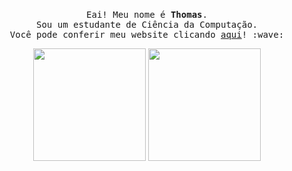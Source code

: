 <p align="center">
  <br>
  <samp>
    Eai! Meu nome é <b>Thomas</b>.
    <br>Sou um estudante de Ciência da Computação.<br>
    Você pode conferir meu website clicando <a href="https://thrnkk.github.io/website/">aqui</a>! :wave:

</samp>
</p>

<p align="center">
  
  <img height="180em" src="https://github-readme-stats.vercel.app/api?username=thrnkk&count_private=true&theme=dark&show_icons=true" /> 
  <img height="180em" src="https://github-readme-stats.vercel.app/api/top-langs/?username=thrnkk&theme=dark&layout=compact" /> 
  
</p> 

 
 
